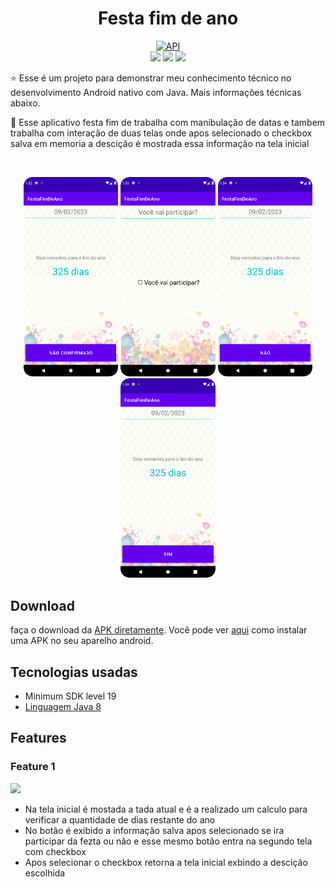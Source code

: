 <h1 align="center">Festa fim de ano</h1>

<p align="center">  
  <a href="https://android-arsenal.com/api?level=19"><img src="https://img.shields.io/badge/API-19%2B-blue.svg?style=flat" border="0" alt="API"></a><br>
  <a href="mailto:heitorpreviero@gmail.com"><img src="https://img.shields.io/badge/Gmail-D14836?style=for-the-badge&logo=gmail&logoColor=white"/><a/>
  <a href="https://www.linkedin.com/in/heitor-feltrin-previero-b6982814a/"><img src="https://img.shields.io/badge/LinkedIn-0077B5?style=for-the-badge&logo=linkedin&      logoColor=white"/><a/>
<a href="https://wa.me/+55 14981754016"><img src="https://img.shields.io/badge/WhatsApp-25D366?style=for-the-badge&logo=whatsapp&logoColor=white"/><a/>
</p>

<p align="center">  

⭐ Esse é um projeto para demonstrar meu conhecimento técnico no desenvolvimento Android nativo com Java. Mais informações técnicas abaixo.

🎥 Esse aplicativo festa fim de trabalha com manibulação de datas e tambem trabalha com interação de duas telas onde apos selecionado o checkbox salva em memoria a descição é mostrada essa informação na tela inicial

</p>

</br>

<p float="left" align="center">
<img alt="screenshot" width="30%" src="screenshot/screenshot_1.png"/>
<img alt="screenshot" width="30%" src="screenshot/Screenshot_2.png"/>
<img alt="screenshot" width="30%" src="screenshot/Screenshot_4.png"/>
<img alt="screenshot" width="30%" src="screenshot/Screenshot_3.png"/>
</p>

## Download

faça o download da <a href="https://github.com/HeitorPreviero/festa-fim-de-ano/blob/main/apk/v1.apk?raw=true">APK diretamente</a>. Você pode ver <a href="https://www.google.com/search?q=como+instalar+um+apk+no+android">aqui</a> como instalar uma APK no seu aparelho android.

## Tecnologias usadas 

- Minimum SDK level 19
- [Linguagem Java 8](https://www.java.com/pt-BR/) 
 
## Features

### Feature 1
<img src="screenshot/feature-1.gif" width="25%"/>

- Na tela inicial é mostada a tada atual e é a realizado um calculo para verificar a quantidade de dias restante do ano
- No botão é exibido a informação salva apos selecionado se ira participar da fezta ou não e esse mesmo botão entra na segundo tela com checkbox
- Apos selecionar o checkbox retorna a tela inicial exbindo a descição escolhida 
